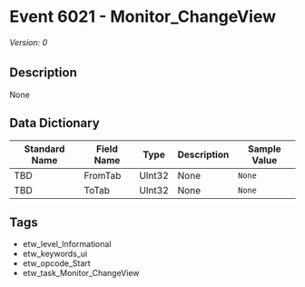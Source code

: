 # Event 6021 - Monitor_ChangeView
###### Version: 0

## Description
None

## Data Dictionary
|Standard Name|Field Name|Type|Description|Sample Value|
|---|---|---|---|---|
|TBD|FromTab|UInt32|None|`None`|
|TBD|ToTab|UInt32|None|`None`|

## Tags
* etw_level_Informational
* etw_keywords_ui
* etw_opcode_Start
* etw_task_Monitor_ChangeView